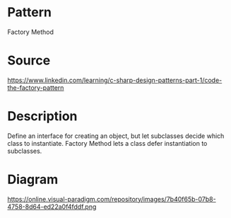 ﻿# Pattern
Factory Method

# Source
https://www.linkedin.com/learning/c-sharp-design-patterns-part-1/code-the-factory-pattern

# Description
Define an interface for creating an object, but let subclasses decide which class to instantiate. Factory Method lets a class defer instantiation to subclasses.

# Diagram
https://online.visual-paradigm.com/repository/images/7b40f65b-07b8-4758-8d64-ed22a0f4fddf.png